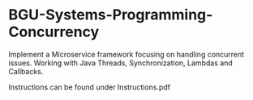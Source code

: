 # BGU-Systems-Programming-Concurrency
Implement a Microservice framework focusing on handling concurrent issues. Working with Java Threads, Synchronization, Lambdas and Callbacks.

Instructions can be found under Instructions.pdf
